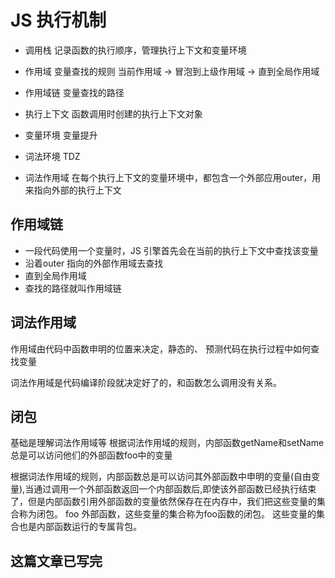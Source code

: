 # JS 执行机制

- 调用栈
  记录函数的执行顺序，管理执行上下文和变量环境

- 作用域
  变量查找的规则
  当前作用域 -> 冒泡到上级作用域 -> 直到全局作用域

- 作用域链
  变量查找的路径

- 执行上下文
  函数调用时创建的执行上下文对象

- 变量环境
  变量提升

- 词法环境
  TDZ

- 词法作用域
  在每个执行上下文的变量环境中，都包含一个外部应用outer，用来指向外部的执行上下文

## 作用域链

- 一段代码使用一个变量时，JS 引擎首先会在当前的执行上下文中查找该变量
- 沿着outer 指向的外部作用域去查找
- 直到全局作用域
- 查找的路径就叫作用域链

## 词法作用域

作用域由代码中函数申明的位置来决定，静态的、
预测代码在执行过程中如何查找变量

词法作用域是代码编译阶段就决定好了的，和函数怎么调用没有关系。

## 闭包

基础是理解词法作用域等
根据词法作用域的规则，内部函数getName和setName总是可以访问他们的外部函数foo中的变量

根据词法作用域的规则，内部函数总是可以访问其外部函数中申明的变量(自由变量),当通过调用一个外部函数返回一个内部函数后,即使该外部函数已经执行结束了，但是内部函数引用外部函数的变量依然保存在在内存中，我们把这些变量的集合称为闭包。
foo 外部函数，这些变量的集合称为foo函数的闭包。
这些变量的集合也是内部函数运行的专属背包。

## 这篇文章已写完
